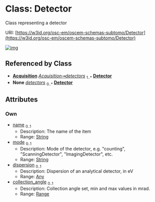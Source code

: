 
# Class: Detector

Class representing a detector

URI: [https://w3id.org/osc-em/oscem-schemas-subtomo/Detector](https://w3id.org/osc-em/oscem-schemas-subtomo/Detector)


[![img](https://yuml.me/diagram/nofunky;dir:TB/class/[Range],[Range]<collection_angle%200..1-++[Detector&#124;name:string%20%3F;mode:string%20%3F],[Any]<dispersion%200..1-++[Detector],[Acquisition]++-%20detectors%201..*>[Detector],[Acquisition]++-%20detectors(i)%200..*>[Detector],[Any],[Acquisition])](https://yuml.me/diagram/nofunky;dir:TB/class/[Range],[Range]<collection_angle%200..1-++[Detector&#124;name:string%20%3F;mode:string%20%3F],[Any]<dispersion%200..1-++[Detector],[Acquisition]++-%20detectors%201..*>[Detector],[Acquisition]++-%20detectors(i)%200..*>[Detector],[Any],[Acquisition])

## Referenced by Class

 *  **[Acquisition](Acquisition.md)** *[Acquisition➞detectors](Acquisition_detectors.md)*  <sub>1..\*</sub>  **[Detector](Detector.md)**
 *  **None** *[detectors](detectors.md)*  <sub>0..\*</sub>  **[Detector](Detector.md)**

## Attributes


### Own

 * [name](name.md)  <sub>0..1</sub>
     * Description: The name of the item
     * Range: [String](types/String.md)
 * [mode](mode.md)  <sub>0..1</sub>
     * Description: Mode of the detector, e.g. "counting", "ScanningDetector", "ImagingDetector", etc.
     * Range: [String](types/String.md)
 * [dispersion](dispersion.md)  <sub>0..1</sub>
     * Description: Dispersion of an analytical detector, in eV
     * Range: [Any](Any.md)
 * [collection_angle](collection_angle.md)  <sub>0..1</sub>
     * Description: Collection angle set, min and max values in mrad.
     * Range: [Range](Range.md)
